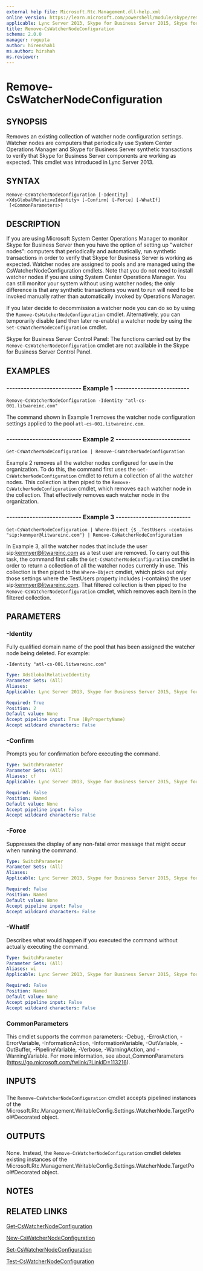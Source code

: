 ```yaml
---
external help file: Microsoft.Rtc.Management.dll-help.xml
online version: https://learn.microsoft.com/powershell/module/skype/remove-cswatchernodeconfiguration
applicable: Lync Server 2013, Skype for Business Server 2015, Skype for Business Server 2019
title: Remove-CsWatcherNodeConfiguration
schema: 2.0.0
manager: rogupta
author: hirenshah1
ms.author: hirshah
ms.reviewer:
---
```


# Remove-CsWatcherNodeConfiguration

## SYNOPSIS
Removes an existing collection of watcher node configuration settings.
Watcher nodes are computers that periodically use System Center Operations Manager and Skype for Business Server synthetic transactions to verify that Skype for Business Server components are working as expected.
This cmdlet was introduced in Lync Server 2013.


## SYNTAX

```
Remove-CsWatcherNodeConfiguration [-Identity] <XdsGlobalRelativeIdentity> [-Confirm] [-Force] [-WhatIf]
 [<CommonParameters>]
```

## DESCRIPTION
If you are using Microsoft System Center Operations Manager to monitor Skype for Business Server then you have the option of setting up "watcher nodes": computers that periodically and automatically, run synthetic transactions in order to verify that Skype for Business Server is working as expected.
Watcher nodes are assigned to pools and are managed using the CsWatcherNodeConfiguration cmdlets.
Note that you do not need to install watcher nodes if you are using System Center Operations Manager.
You can still monitor your system without using watcher nodes; the only difference is that any synthetic transactions you want to run will need to be invoked manually rather than automatically invoked by Operations Manager.

If you later decide to decommission a watcher node you can do so by using the `Remove-CsWatcherNodeConfiguration` cmdlet.
Alternatively, you can temporarily disable (and then later re-enable) a watcher node by using the `Set-CsWatcherNodeConfiguration` cmdlet.

Skype for Business Server Control Panel: The functions carried out by the `Remove-CsWatcherNodeConfiguration` cmdlet are not available in the Skype for Business Server Control Panel.


## EXAMPLES

### -------------------------- Example 1 --------------------------
```
Remove-CsWatcherNodeConfiguration -Identity "atl-cs-001.litwareinc.com"
```

The command shown in Example 1 removes the watcher node configuration settings applied to the pool `atl-cs-001.litwareinc.com`.


### -------------------------- Example 2 --------------------------
```
Get-CsWatcherNodeConfiguration | Remove-CsWatcherNodeConfiguration
```

Example 2 removes all the watcher nodes configured for use in the organization.
To do this, the command first uses the `Get-CsWatcherNodeConfiguration` cmdlet to return a collection of all the watcher nodes.
This collection is then piped to the `Remove-CsWatcherNodeConfiguration` cmdlet, which removes each watcher node in the collection.
That effectively removes each watcher node in the organization.


### -------------------------- Example 3 --------------------------
```
Get-CsWatcherNodeConfiguration | Where-Object {$_.TestUsers -contains "sip:kenmyer@litwareinc.com"} | Remove-CsWatcherNodeConfiguration
```

In Example 3, all the watcher nodes that include the user sip:kenmyer@litwareinc.com as a test user are removed.
To carry out this task, the command first calls the `Get-CsWatcherNodeConfiguration` cmdlet in order to return a collection of all the watcher nodes currently in use.
This collection is then piped to the `Where-Object` cmdlet, which picks out only those settings where the TestUsers property includes (-contains) the user sip:kenmyer@litwareinc.com.
That filtered collection is then piped to the `Remove-CsWatcherNodeConfiguration` cmdlet, which removes each item in the filtered collection.


## PARAMETERS

### -Identity
Fully qualified domain name of the pool that has been assigned the watcher node being deleted.
For example:

`-Identity "atl-cs-001.litwareinc.com"`

```yaml
Type: XdsGlobalRelativeIdentity
Parameter Sets: (All)
Aliases: 
Applicable: Lync Server 2013, Skype for Business Server 2015, Skype for Business Server 2019

Required: True
Position: 2
Default value: None
Accept pipeline input: True (ByPropertyName)
Accept wildcard characters: False
```

### -Confirm
Prompts you for confirmation before executing the command.

```yaml
Type: SwitchParameter
Parameter Sets: (All)
Aliases: cf
Applicable: Lync Server 2013, Skype for Business Server 2015, Skype for Business Server 2019

Required: False
Position: Named
Default value: None
Accept pipeline input: False
Accept wildcard characters: False
```

### -Force
Suppresses the display of any non-fatal error message that might occur when running the command.

```yaml
Type: SwitchParameter
Parameter Sets: (All)
Aliases: 
Applicable: Lync Server 2013, Skype for Business Server 2015, Skype for Business Server 2019

Required: False
Position: Named
Default value: None
Accept pipeline input: False
Accept wildcard characters: False
```

### -WhatIf
Describes what would happen if you executed the command without actually executing the command.

```yaml
Type: SwitchParameter
Parameter Sets: (All)
Aliases: wi
Applicable: Lync Server 2013, Skype for Business Server 2015, Skype for Business Server 2019

Required: False
Position: Named
Default value: None
Accept pipeline input: False
Accept wildcard characters: False
```

### CommonParameters
This cmdlet supports the common parameters: -Debug, -ErrorAction, -ErrorVariable, -InformationAction, -InformationVariable, -OutVariable, -OutBuffer, -PipelineVariable, -Verbose, -WarningAction, and -WarningVariable. For more information, see about_CommonParameters (https://go.microsoft.com/fwlink/?LinkID=113216).

## INPUTS

###  
The `Remove-CsWatcherNodeConfiguration` cmdlet accepts pipelined instances of the Microsoft.Rtc.Management.WritableConfig.Settings.WatcherNode.TargetPool#Decorated object.

## OUTPUTS

###  
None.
Instead, the `Remove-CsWatcherNodeConfiguration` cmdlet deletes existing instances of the Microsoft.Rtc.Management.WritableConfig.Settings.WatcherNode.TargetPool#Decorated object.

## NOTES

## RELATED LINKS

[Get-CsWatcherNodeConfiguration](Get-CsWatcherNodeConfiguration.md)

[New-CsWatcherNodeConfiguration](New-CsWatcherNodeConfiguration.md)

[Set-CsWatcherNodeConfiguration](Set-CsWatcherNodeConfiguration.md)

[Test-CsWatcherNodeConfiguration](Test-CsWatcherNodeConfiguration.md)
